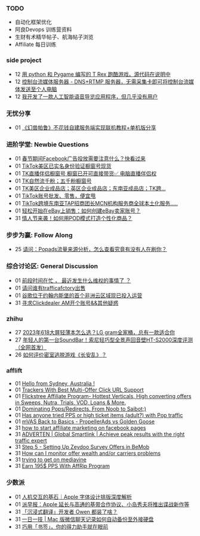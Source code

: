 ### TODO
-  自动化框架优化
-  阿良Devops 训练营资料
-  生财有术精华帖子、航海帖子浏览
-  Affiliate 每日训练

### side project
<!-- sideproject:START -->
-  12 [用 python 和 Pygame 编写的 T Rex 跑酷游戏。源代码在说明中](https://www.youtube.com/watch?v=pZySIXSelCA)
-  12 [控制台流媒体服务器 - DNS+RTMP 服务器，无需采集卡即可将控制台流媒体发送至个人电脑](https://github.com/Aioros/console-streaming-server)
-  12 [我开发了一款人工智能语音导览应用程序，但几乎没有用户](https://www.reddit.com/r/SideProject/comments/18gpp0e/ive_built_an_ai_audio_tour_app_but_have_almost_no/)<!-- sideproject:END -->


### 无忧分享
<!-- ruyo:START -->
-  01 [《幻兽帕鲁》不花钱自建服务端实现联机教程+单机版分享](https://51.ruyo.net/18604.html)<!-- ruyo:END -->

### 进阶学堂: Newbie Questions
<!-- advertcn1:START -->
-  01 [春节期间Facebook广告投放需要注意什么？快看过来](https://www.advertcn.com/thread-113897-1-1.html)
-  01 [TikTok美区已实名身份验证橱窗号现货](https://www.advertcn.com/thread-113895-1-1.html)
-  01 [TK直播伴侣橱窗号 橱窗已开可直接带货✅ 电脑直播伴侣权](https://www.advertcn.com/thread-113894-1-1.html)
-  01 [TK自然流千粉；五千粉橱窗号](https://www.advertcn.com/thread-113893-1-1.html)
-  01 [TK美区企业成品店；英区企业成品店；东南亚成品店；TK跨...](https://www.advertcn.com/thread-113892-1-1.html)
-  01 [TikTok账号批发、零售，便宜甩](https://www.advertcn.com/thread-113891-1-1.html)
-  01 [TikTok跨境东南亚TAP招商团长MCN机构服务商全球本土化服务.....](https://www.advertcn.com/thread-113890-1-1.html)
-  01 [轻松开始在eBay上销售：如何创建eBay卖家账号？](https://www.advertcn.com/thread-113887-1-1.html)
-  31 [情人节来袭！如何用POD模式打造个性化商品？](https://www.advertcn.com/thread-113881-1-1.html)<!-- advertcn1:END -->

### 步步为赢: Follow Along
<!-- advertcn2:START -->
-  25 [请问：Popads流量来源分析，怎么查看究竟有没有人在刷你？](https://www.advertcn.com/thread-113807-1-1.html)<!-- advertcn2:END -->

### 综合讨论区: General Discussion
<!-- advertcn3:START -->
-  01 [前段时间在忙 ， 最近发生什么维权的事情了 ？](https://www.advertcn.com/thread-113889-1-1.html)
-  01 [请问谁有trafficafctory出售](https://www.advertcn.com/thread-113888-1-1.html)
-  01 [谷歌位于约翰内斯堡的首个非洲云区域现已投入运营](https://www.advertcn.com/thread-113886-1-1.html)
-  31 [寻求Clickdealer AM开个账号&amp;&amp;其他疑惑](https://www.advertcn.com/thread-113884-1-1.html)<!-- advertcn3:END -->


### zhihu
<!-- zhihu:START -->
-  27 [2023年618大屏轻薄本怎么选？LG gram全家桶，总有一款适合你](http://zhuanlan.zhihu.com/p/632641888?utm_campaign=rss&utm_medium=rss&utm_source=rss&utm_content=title)
-  27 [年轻人的第一台SoundBar！索尼轻巧型全景声回音壁HT-S2000深度评测（全网首发）](http://zhuanlan.zhihu.com/p/630990296?utm_campaign=rss&utm_medium=rss&utm_source=rss&utm_content=title)
-  26 [如何评价密室逃脱游戏《长安乱》？](http://www.zhihu.com/question/563950552/answer/3045961312?utm_campaign=rss&utm_medium=rss&utm_source=rss&utm_content=title)<!-- zhihu:END -->

### afflift
<!-- afflift:START -->
-  01 [Hello from Sydney, Australia !](https://afflift.com/f/threads/hello-from-sydney-australia.12568/)
-  01 [Trackers With Best Multi-Offer Click URL Support](https://afflift.com/f/threads/trackers-with-best-multi-offer-click-url-support.12467/)
-  01 [Flickstree Affiliate Program- Hottest Verticals, High converting offers in Sweeps, Nutra, Trials, VOD, Loans &amp; More.](https://afflift.com/f/threads/flickstree-affiliate-program-hottest-verticals-high-converting-offers-in-sweeps-nutra-trials-vod-loans-more.12567/)
-  01 [Dominating Pops/Redirects. From Noob to Saibot;&rpar;](https://afflift.com/f/threads/dominating-pops-redirects-from-noob-to-saibot.12496/)
-  01 [Has anyone tried PPS or high ticket items &lpar;adult?&rpar; with Pop traffic](https://afflift.com/f/threads/has-anyone-tried-pps-or-high-ticket-items-adult-with-pop-traffic.12566/)
-  01 [mVAS Back to Basics - PropellerAds vs Golden Goose](https://afflift.com/f/threads/mvas-back-to-basics-propellerads-vs-golden-goose.12558/)
-  31 [how to start affiliate marketing on facebook pages](https://afflift.com/f/threads/how-to-start-affiliate-marketing-on-facebook-pages.12565/)
-  31 [ADVERTEN | Global Smartlink | Achieve peak results with the right traffic expert](https://afflift.com/f/threads/adverten-global-smartlink-achieve-peak-results-with-the-right-traffic-expert.7526/)
-  31 [Step 5 - Setting Up Zeydoo Survey Offers in BeMob](https://afflift.com/f/threads/step-5-setting-up-zeydoo-survey-offers-in-bemob.7476/)
-  31 [How can I monitor offer wealth and/or carriers problems](https://afflift.com/f/threads/how-can-i-monitor-offer-wealth-and-or-carriers-problems.12561/)
-  31 [trying to get on mediavine](https://afflift.com/f/threads/trying-to-get-on-mediavine.12564/)
-  31 [Earn 195$ PPS With AffRip Program](https://afflift.com/f/threads/earn-195-pps-with-affrip-program.12563/)<!-- afflift:END -->

### 少数派
<!-- sspai:START -->
-  01 [人机交互的基石｜Apple 字体设计排版深度解析](https://sspai.com/post/86214)
-  01 [派早报：Apple 延长与高通的基带合作协议、小岛秀夫将推出谍战新作等](https://sspai.com/post/86222)
-  31 [「沉浸式翻译」开发者 Owen 都装了啥？](https://sspai.com/prime/story/zhuanglesha-240131)
-  31 [一日一技 | Mac 版微信聊天记录如何自动备份至外接硬盘](https://sspai.com/post/86175)
-  31 [巧用「书签」，你的得力助手就在眼前](https://sspai.com/post/85996)<!-- sspai:END -->
